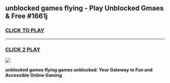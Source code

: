 
## unblocked games flying - Play Unblocked Gmaes & Free #1661j
<h3>
<a href="https://news.freeplayer.one?title=unblocked_games_flying&ref=24F">CLICK TO PLAY</a></h3>
<hr>

<h3>
<a href="https://news.freeplayer.one?title=unblocked_games_flying&ref=24F">CLICK 2 PLAY</a>
  
</h3>

<a href="https://news.freeplayer.one?title=unblocked_games_flying&ref=24F/"><img src="https://clearcache.store/games.png"></a>


**unblocked games flying games unblocked: Your Gateway to Fun and Accessible Online Gaming**
